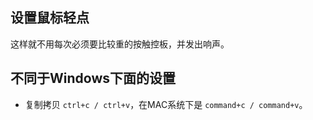 ## 设置鼠标轻点

这样就不用每次必须要比较重的按触控板，并发出响声。

## 不同于Windows下面的设置

- 复制拷贝 `ctrl+c / ctrl+v`，在MAC系统下是 `command+c / command+v`。